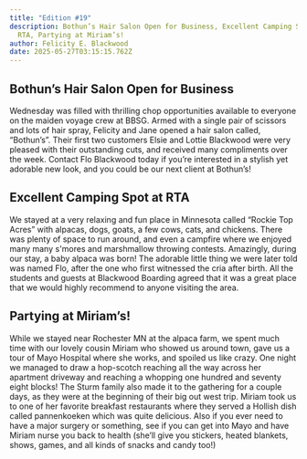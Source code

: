 ```yaml
---
title: "Edition #19"
description: Bothun’s Hair Salon Open for Business, Excellent Camping Spot at
  RTA, Partying at Miriam’s!
author: Felicity E. Blackwood
date: 2025-05-27T03:15:15.762Z
---
```

## Bothun’s Hair Salon Open for Business
Wednesday was filled with thrilling chop opportunities available to everyone on the maiden voyage crew at BBSG. Armed with a single pair of scissors and lots of hair spray, Felicity and Jane opened a hair salon called, “Bothun’s”. Their first two customers Elsie and Lottie Blackwood were very pleased with their outstanding cuts, and received many compliments over the week. Contact Flo Blackwood today if you’re interested in a stylish yet adorable new look, and you could be our next client at Bothun’s! 

## Excellent Camping Spot at RTA

We stayed at a very relaxing and fun place in Minnesota called “Rockie Top Acres” with alpacas, dogs, goats, a few cows, cats, and chickens. There was plenty of space to run around, and even a campfire where we enjoyed many many s'mores and marshmallow throwing contests. Amazingly, during our stay, a baby alpaca was born! The adorable little thing we were later told was named Flo, after the one who first witnessed the cria after birth. All the students and guests at Blackwood Boarding agreed that it was a great place that we would highly recommend to anyone visiting the area.

## Partying at Miriam’s!

While we stayed near Rochester MN at the alpaca farm, we spent much time with our lovely cousin Miriam who showed us around town, gave us a tour of Mayo Hospital where she works, and spoiled us like crazy. One night we managed to draw a hop-scotch reaching all the way across her apartment driveway and reaching a whopping one hundred and seventy eight blocks! The Sturm family also made it to the gathering for a couple days, as they were at the beginning of their big out west trip. Miriam took us to one of her favorite breakfast restaurants where they served a Hollish dish called pannenkoeken which was quite delicious. Also if you ever need to have a major surgery or something, see if you can get into Mayo and have Miriam nurse you back to health (she’ll give you stickers, heated blankets, shows, games, and all kinds of snacks and candy too!)